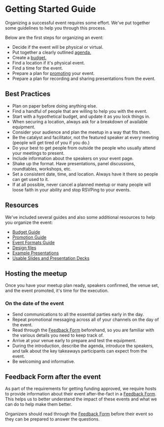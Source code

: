 # Getting Started Guide

Organizing a successful event requires some effort. We've put together some guidelines to help you through this process.

Below are the first steps for organizing an event:

- Decide if the event will be physical or virtual.
- Put together a clearly outlined [agenda.](./event-formats-guide.md)
- Create a [budget.](./budget-guide.md)
- Find a location if it's physical event.
- Find a time for the event.
- Prepare a plan for [promoting](./promotion-guide.md) your event.
- Prepare a plan for recording and sharing presentations from the event.

## Best Practices

- Plan on paper before doing anything else.
- Find a handful of people that are willing to help you with the event.
- Start with a hypothetical budget, and update it as you lock things in.
- When securing a location, always ask for a breakdown of available equipment.
- Consider your audience and plan the meetup in a way that fits them.
- Be the catalyst and facilitator, not the featured speaker at every meeting (people will get tired of you if you do.)
- Do your best to get people from outside the people who usually attend your meetings to present.
- Include information about the speakers on your event page.
- Shake up the format. Have presentations, panel discussions, roundtables, workshops, etc.
- Set a consistent date, time, and location. Always have it there so people can get used to it.
- If at all possible, never cancel a planned meetup or many people will loose faith in your ability and stop RSVPing to your events.

## Resources

We've included several guides and also some additional resources to help you organize the event:

- [Budget Guide](./budget-guide.md)
- [Promotion Guide](./promotion-guide.md)
- [Event Formats Guide](./event-formats-guide.md)
- [Design files](https://brand.makerdao.com)
- [Example Presentations](https://github.com/makerdao/awesome-makerdao#videos)
- [Usable Slides and Presentation Decks](./assets/slides)

## Hosting the meetup

Once you have your meetup plan ready, speakers confirmed, the venue set, and the event promoted, it's time for the execution.

### On the date of the event

- Send communications to all the essential parties early in the day.
- Repeat promotional messaging across all of your channels on the day of the event.
- Read through the [Feedback Form](https://airtable.com/shr6Icuj6tOy0k55l) beforehand, so you are familiar with the various details you need to keep track of.
- Arrive at your venue early to prepare and test the equipment.
- During the introduction, describe the agenda, introduce the speakers, and talk about the key takeaways participants can expect from the event.
- Be welcoming and informative.

## Feedback Form after the event

As part of the requirements for getting funding approved, we require hosts to provide information about their event after-the-fact in a [Feedback Form](https://airtable.com/shr6Icuj6tOy0k55l). This helps us to better understand the impact of these events and what we can do to help make them better.

Organizers should read through the [Feedback Form](https://airtable.com/shr6Icuj6tOy0k55l) before their event so they can be prepared to answer the questions.
